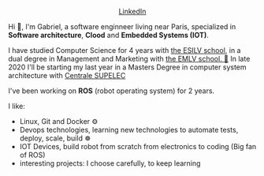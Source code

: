 <p align="center">
  <a href="https://stackoverflow.com/users/82609/sebastien-lorber">LinkedIn</a> 
</p>

Hi 👋, I'm Gabriel, a software enginneer living near Paris, specialized in **Software architecture**, **Clood** and **Embedded Systems (IOT)**.

I have studied Computer Science for 4 years with [the ESILV school](https://www.esilv.fr/en/), in a dual degree in Management and Marketing with [the EMLV school.  💼](https://www.emlv.fr/en/)
In late 2020 I'll be starting my last year in a Masters Degree in computer system architecture  with [Centrale SUPELEC]([https://www.centralesupelec.fr/](https://www.centralesupelec.fr/))  

I've been working on **ROS**  (robot operating system) for 2 years.

I like:
- Linux, Git and Docker  ⚙️
- Devops technologies, learning new technologies to automate tests, deploy, scale, build ☸️
- IOT Devices, build robot from scratch from electronics to coding (Big fan of ROS)
- interesting projects: I choose carefully, to keep learning
